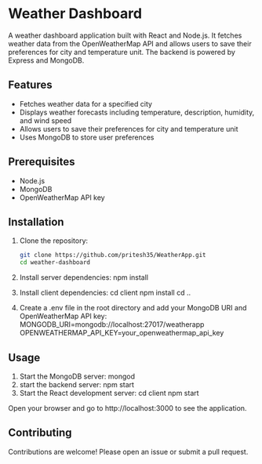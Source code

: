 # Weather Dashboard

A weather dashboard application built with React and Node.js. It fetches weather data from the OpenWeatherMap API and allows users to save their preferences for city and temperature unit. The backend is powered by Express and MongoDB.

## Features

- Fetches weather data for a specified city
- Displays weather forecasts including temperature, description, humidity, and wind speed
- Allows users to save their preferences for city and temperature unit
- Uses MongoDB to store user preferences

## Prerequisites

- Node.js
- MongoDB
- OpenWeatherMap API key

## Installation

1. Clone the repository:

   ```sh
   git clone https://github.com/pritesh35/WeatherApp.git
   cd weather-dashboard

2. Install server dependencies:
npm install

3. Install client dependencies:
cd client
npm install
cd ..

4. Create a .env file in the root directory and add your MongoDB URI and OpenWeatherMap API key:
MONGODB_URI=mongodb://localhost:27017/weatherapp
OPENWEATHERMAP_API_KEY=your_openweathermap_api_key

## Usage
1. Start the MongoDB server:
   mongod
2. start the backend server:
   npm start
3. Start the React development server:
   cd client
   npm start

Open your browser and go to http://localhost:3000 to see the application.

## Contributing
Contributions are welcome! Please open an issue or submit a pull request.
